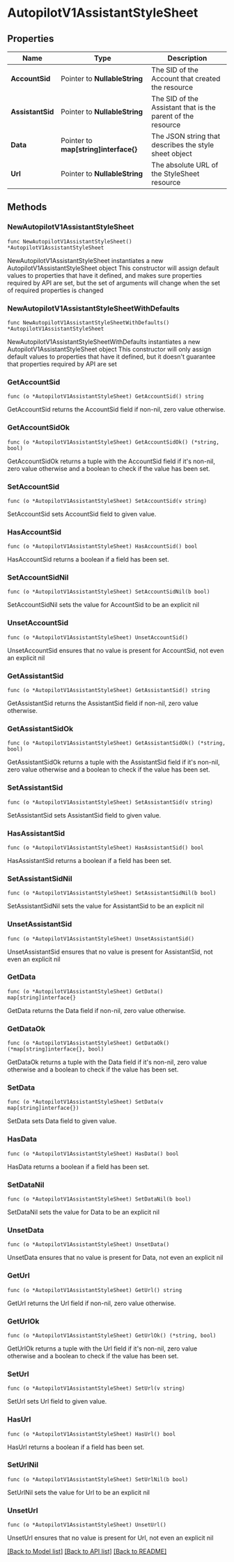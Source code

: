 # AutopilotV1AssistantStyleSheet

## Properties

Name | Type | Description
------------ | ------------- | -------------
**AccountSid** | Pointer to **NullableString** | The SID of the Account that created the resource | [optional] 
**AssistantSid** | Pointer to **NullableString** | The SID of the Assistant that is the parent of the resource | [optional] 
**Data** | Pointer to **map[string]interface{}** | The JSON string that describes the style sheet object | [optional] 
**Url** | Pointer to **NullableString** | The absolute URL of the StyleSheet resource | [optional] 

## Methods

### NewAutopilotV1AssistantStyleSheet

`func NewAutopilotV1AssistantStyleSheet() *AutopilotV1AssistantStyleSheet`

NewAutopilotV1AssistantStyleSheet instantiates a new AutopilotV1AssistantStyleSheet object
This constructor will assign default values to properties that have it defined,
and makes sure properties required by API are set, but the set of arguments
will change when the set of required properties is changed

### NewAutopilotV1AssistantStyleSheetWithDefaults

`func NewAutopilotV1AssistantStyleSheetWithDefaults() *AutopilotV1AssistantStyleSheet`

NewAutopilotV1AssistantStyleSheetWithDefaults instantiates a new AutopilotV1AssistantStyleSheet object
This constructor will only assign default values to properties that have it defined,
but it doesn't guarantee that properties required by API are set

### GetAccountSid

`func (o *AutopilotV1AssistantStyleSheet) GetAccountSid() string`

GetAccountSid returns the AccountSid field if non-nil, zero value otherwise.

### GetAccountSidOk

`func (o *AutopilotV1AssistantStyleSheet) GetAccountSidOk() (*string, bool)`

GetAccountSidOk returns a tuple with the AccountSid field if it's non-nil, zero value otherwise
and a boolean to check if the value has been set.

### SetAccountSid

`func (o *AutopilotV1AssistantStyleSheet) SetAccountSid(v string)`

SetAccountSid sets AccountSid field to given value.

### HasAccountSid

`func (o *AutopilotV1AssistantStyleSheet) HasAccountSid() bool`

HasAccountSid returns a boolean if a field has been set.

### SetAccountSidNil

`func (o *AutopilotV1AssistantStyleSheet) SetAccountSidNil(b bool)`

 SetAccountSidNil sets the value for AccountSid to be an explicit nil

### UnsetAccountSid
`func (o *AutopilotV1AssistantStyleSheet) UnsetAccountSid()`

UnsetAccountSid ensures that no value is present for AccountSid, not even an explicit nil
### GetAssistantSid

`func (o *AutopilotV1AssistantStyleSheet) GetAssistantSid() string`

GetAssistantSid returns the AssistantSid field if non-nil, zero value otherwise.

### GetAssistantSidOk

`func (o *AutopilotV1AssistantStyleSheet) GetAssistantSidOk() (*string, bool)`

GetAssistantSidOk returns a tuple with the AssistantSid field if it's non-nil, zero value otherwise
and a boolean to check if the value has been set.

### SetAssistantSid

`func (o *AutopilotV1AssistantStyleSheet) SetAssistantSid(v string)`

SetAssistantSid sets AssistantSid field to given value.

### HasAssistantSid

`func (o *AutopilotV1AssistantStyleSheet) HasAssistantSid() bool`

HasAssistantSid returns a boolean if a field has been set.

### SetAssistantSidNil

`func (o *AutopilotV1AssistantStyleSheet) SetAssistantSidNil(b bool)`

 SetAssistantSidNil sets the value for AssistantSid to be an explicit nil

### UnsetAssistantSid
`func (o *AutopilotV1AssistantStyleSheet) UnsetAssistantSid()`

UnsetAssistantSid ensures that no value is present for AssistantSid, not even an explicit nil
### GetData

`func (o *AutopilotV1AssistantStyleSheet) GetData() map[string]interface{}`

GetData returns the Data field if non-nil, zero value otherwise.

### GetDataOk

`func (o *AutopilotV1AssistantStyleSheet) GetDataOk() (*map[string]interface{}, bool)`

GetDataOk returns a tuple with the Data field if it's non-nil, zero value otherwise
and a boolean to check if the value has been set.

### SetData

`func (o *AutopilotV1AssistantStyleSheet) SetData(v map[string]interface{})`

SetData sets Data field to given value.

### HasData

`func (o *AutopilotV1AssistantStyleSheet) HasData() bool`

HasData returns a boolean if a field has been set.

### SetDataNil

`func (o *AutopilotV1AssistantStyleSheet) SetDataNil(b bool)`

 SetDataNil sets the value for Data to be an explicit nil

### UnsetData
`func (o *AutopilotV1AssistantStyleSheet) UnsetData()`

UnsetData ensures that no value is present for Data, not even an explicit nil
### GetUrl

`func (o *AutopilotV1AssistantStyleSheet) GetUrl() string`

GetUrl returns the Url field if non-nil, zero value otherwise.

### GetUrlOk

`func (o *AutopilotV1AssistantStyleSheet) GetUrlOk() (*string, bool)`

GetUrlOk returns a tuple with the Url field if it's non-nil, zero value otherwise
and a boolean to check if the value has been set.

### SetUrl

`func (o *AutopilotV1AssistantStyleSheet) SetUrl(v string)`

SetUrl sets Url field to given value.

### HasUrl

`func (o *AutopilotV1AssistantStyleSheet) HasUrl() bool`

HasUrl returns a boolean if a field has been set.

### SetUrlNil

`func (o *AutopilotV1AssistantStyleSheet) SetUrlNil(b bool)`

 SetUrlNil sets the value for Url to be an explicit nil

### UnsetUrl
`func (o *AutopilotV1AssistantStyleSheet) UnsetUrl()`

UnsetUrl ensures that no value is present for Url, not even an explicit nil

[[Back to Model list]](../README.md#documentation-for-models) [[Back to API list]](../README.md#documentation-for-api-endpoints) [[Back to README]](../README.md)


